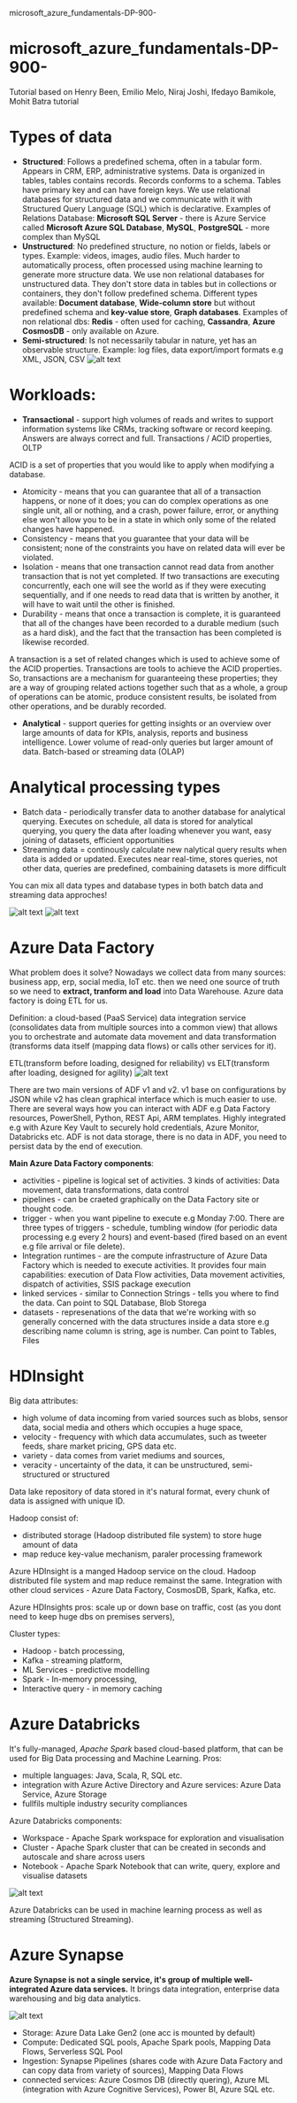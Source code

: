 microsoft_azure_fundamentals-DP-900-

# microsoft_azure_fundamentals-DP-900-
Tutorial based on Henry Been, Emilio Melo, Niraj Joshi, Ifedayo Bamikole, Mohit Batra tutorial

# Types of data
* **Structured**: Follows a predefined schema, often in a tabular form. Appears in CRM, ERP, administrative systems. Data is organized in tables, tables contains records. Records conforms to a schema. Tables have primary key and can have foreign keys. We use relational databases for structured data and we communicate with it with Structured Query Language (SQL) which is declarative. 
Examples of Relations Database: **Microsoft SQL Server** - there is Azure Service called **Microsoft Azure SQL Database**, **MySQL**, **PostgreSQL** - more complex than MySQL
* **Unstructured**: No predefined structure, no notion or fields, labels or types. Example: videos, images, audio files. Much harder to automatically process, often processed using machine learning to generate more structure data. We use non relational databases for unstructured data. They don't store data in tables but in collections or containers, they don't follow predefined schema. Different types available: **Document database**, **Wide-column store** but without predefined schema and **key-value store**, **Graph databases**. Examples of non relational dbs: **Redis** - often used for caching, **Cassandra**, **Azure CosmosDB** - only available on Azure.
* **Semi-structured**: Is not necessarily tabular in nature, yet has an observable structure. Example: log files, data export/import formats e.g XML, JSON, CSV
![alt text](https://github.com/michuW93/microsoft_azure_fundamentals/blob/master/dp-900/images/types_of_data.png?raw=true)

# Workloads:
* **Transactional** - support high volumes of reads and writes to support information systems like CRMs, tracking software or record keeping. Answers are always correct and full. Transactions / ACID properties, OLTP

ACID is a set of properties that you would like to apply when modifying a database.
   * Atomicity - means that you can guarantee that all of a transaction happens, or none of it does; you can do complex operations as one single unit, all or nothing, and a crash, power failure, error, or anything else won't allow you to be in a state in which only some of the related changes have happened. 
   * Consistency - means that you guarantee that your data will be consistent; none of the constraints you have on related data will ever be violated.
   * Isolation - means that one transaction cannot read data from another transaction that is not yet completed. If two transactions are executing concurrently, each one will see the world as if they were executing sequentially, and if one needs to read data that is written by another, it will have to wait until the other is finished.
   * Durability - means that once a transaction is complete, it is guaranteed that all of the changes have been recorded to a durable medium (such as a hard disk), and the fact that the transaction has been completed is likewise recorded.

A transaction is a set of related changes which is used to achieve some of the ACID properties. Transactions are tools to achieve the ACID properties.
So, transactions are a mechanism for guaranteeing these properties; they are a way of grouping related actions together such that as a whole, a group of operations can be atomic, produce consistent results, be isolated from other operations, and be durably recorded.


* **Analytical** - support queries for getting insights or an overview over large amounts of data for KPIs, analysis, reports and business intelligence. Lower volume of read-only queries but larger amount of data. Batch-based or streaming data (OLAP)


# Analytical processing types
* Batch data - periodically transfer data to another database for analytical querying. Executes on schedule, all data is stored for analytical querying, you query the data after loading whenever you want, easy joining of datasets, efficient opportunities
* Streaming data = continously calculate new nalytical query results when data is added or updated. Executes near real-time, stores queries, not other data, queries are predefined, combaining datasets is more difficult

You can mix all data types and database types in both batch data and streaming data approches!

![alt text](https://github.com/michuW93/microsoft_azure_fundamentals/blob/master/dp-900/images/batch_data.png?raw=true)
![alt text](https://github.com/michuW93/microsoft_azure_fundamentals/blob/master/dp-900/images/streaming_data.png?raw=true)

# Azure Data Factory
What problem does it solve? Nowadays we collect data from many sources: business app, erp, social media, IoT etc. then we need one source of truth so we need to **extract, tranform and load** into Data Warehouse. Azure data factory is doing ETL for us.

Definition: a cloud-based (PaaS Service) data integration service (consolidates data from multiple sources into a common view) that allows you to orchestrate and automate data movement and data transformation (transforms data itself (mapping data flows) or calls other services for it).

ETL(transform before loading, designed for reliability) vs ELT(transform after loading, designed for agility)
![alt text](https://github.com/michuW93/microsoft_azure_fundamentals/blob/master/dp-900/images/etl_vs_elt.jpeg?raw=true)


There are two main versions of ADF v1 and v2. v1 base on configurations by JSON while v2 has clean graphical interface which is much easier to use.
There are several ways how you can interact with ADF e.g Data Factory resources, PowerShell, Python, REST Api, ARM templates. Highly integrated e.g with Azure Key Vault to securely hold credentials, Azure Monitor, Databricks etc.
ADF is not data storage, there is no data in ADF, you need to persist data by the end of execution.

**Main Azure Data Factory components**:
* activities - pipeline is logical set of activities. 3 kinds of activities: Data movement, data transformations, data control
* pipelines - can be craeted graphically on the Data Factory site or thought code.
* trigger - when you want pipeline to execute e.g Monday 7:00. There are three types of triggers - schedule, tumbling window (for periodic data processing e.g every 2 hours) and event-based (fired based on an event e.g file arrival or file delete).
* Integration runtimes - are the compute infrastructure of Azure Data Factory which is needed to execute activities. It provides four main capabilities: execution of Data Flow activities, Data movement activities, dispatch of activities, SSIS package execution
* linked services - similar to Connection Strings - tells you where to find the data. Can point to SQL Database, Blob Storega
* datasets - represenations of the data that we're working with so generally concerned with the data structures inside a data store e.g describing name column is string, age is number. Can point to Tables, Files

# HDInsight
Big data attributes:
* high volume of data incoming from varied sources such as blobs, sensor data, social media and others which occupies a huge space,
* velocity - frequency with which data accumulates, such as tweeter feeds, share market pricing, GPS data etc.
* variety - data comes from variet mediums and sources,
* veracity - uncertainty of the data, it can be unstructured, semi-structured or structured 

Data lake repository of data stored in it's natural format, every chunk of data is assigned with unique ID.

Hadoop consist of:
* distributed storage (Hadoop distributed file system) to store huge amount of data
* map reduce key-value mechanism, paraler processing framework


Azure HDInsight is a manged Hadoop service on the cloud. Hadoop distributed file system and map reduce remainst the same. Integration with other cloud services - Azure Data Factory, CosmosDB, Spark, Kafka, etc.

Azure HDInsights pros: scale up or down base on traffic, cost (as you dont need to keep huge dbs on premises servers), 

Cluster types:
* Hadoop - batch processing,
* Kafka - streaming platform,
* ML Services - predictive modelling
* Spark - In-memory processing,
* Interactive query - in memory caching 

# Azure Databricks
It's fully-managed, *Apache Spark* based cloud-based platform, that can be used for Big Data processing and Machine Learning. 
Pros:
* multiple languages: Java, Scala, R, SQL etc.
* integration with Azure Active Directory and Azure services: Azure Data Service, Azure Storage
* fullfils multiple industry security compliances  


Azure Databricks components:
* Workspace - Apache Spark workspace for exploration and visualisation 
* Cluster - Apache Spark cluster that can be created in seconds and autoscale and share across users
* Notebook - Apache Spark Notebook that can write, query, explore and visualise datasets

![alt text](https://github.com/michuW93/microsoft_azure_fundamentals/blob/master/dp-900/images/ETL_azure_databricks.png?raw=true)

Azure Databricks can be used in machine learning process as well as streaming (Structured Streaming).

# Azure Synapse
**Azure Synapse is not a single service, it's group of multiple well-integrated Azure data services.** It brings data integration, enterprise data warehousing and big data analytics.

![alt text](https://github.com/michuW93/microsoft_azure_fundamentals/blob/master/dp-900/images/synapse_workspace.png?raw=true)

* Storage: Azure Data Lake Gen2 (one acc is mounted by default)
* Compute: Dedicated SQL pools, Apache Spark pools, Mapping Data Flows, Serverless SQL Pool
* Ingestion: Synapse Pipelines (shares code with Azure Data Factory and can copy data from variety of sources), Mapping Data Flows
* connected services: Azure Cosmos DB (directly quering), Azure ML (integration with Azure Cognitive Services), Power BI, Azure SQL etc.
